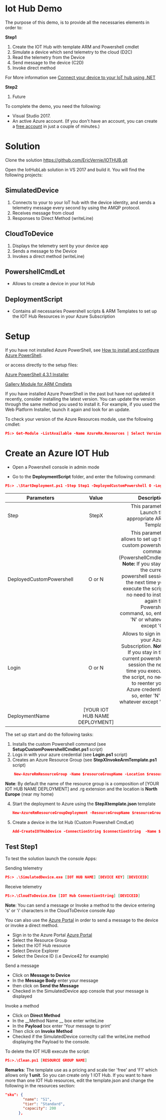 # Iot Hub Demo

The purpose of this demo, is to provide all the necessaries elements in order to:

__Step1__

1. Create the IOT Hub with template ARM and Powershell cmdlet
2. Simulate a device which send telemetry to the cloud (D2C)
3. Read the telemetry from the Device
4. Send message to the device (C2D)
5. Invoke direct method

For More information see [Connect your device to your IoT hub using .NET](https://docs.microsoft.com/en-us/azure/iot-hub/iot-hub-csharp-csharp-getstarted)

__Step2__
1. Future

To complete the demo, you need the following:

* Visual Studio 2017.
* An active Azure account. (If you don't have an account, you can create a [free account](http://azure.microsoft.com/pricing/free-trial/) in just a couple of minutes.)


# Solution

Clone the solution https://github.com/EricVernie/IOTHUB.git

Open the IotHubLab solution in VS 2017 and build it.
You will find the following projects:

## SimulatedDevice 
1. Connects to your to your IoT hub with the device identity, and sends a telemetry message every second by using the AMQP protocol.
2. Receives message from cloud
3. Responses to Direct Method (writeLine)




## CloudToDevice
1. Displays the telemetry sent by your device app
2. Sends a message to the Device
3. Invokes a direct method (writeLine)


## PowershellCmdLet
* Allows to create a device in your Iot Hub

## DeploymentScript 
* Contains all necessaries Powershell scripts & ARM Templates to set up the IOT Hub Resources in your Azure Subscription



# Setup
If you have not installed Azure PowerShell, see [How to install and configure Azure PowerShell](https://docs.microsoft.com/en-us/powershell/azure/overview?view=azurermps-4.3.1).

or access directly to the setup files:

[Azure PowerShell 4.3.1 Installer](https://github.com/Azure/azure-powershell/releases/download/v4.3.1-August2017/azure-powershell.4.3.1.msi)

[Gallery Module for ARM Cmdlets](https://www.powershellgallery.com/packages/AzureRM/4.3.1)


If you have installed Azure PowerShell in the past but have not updated it recently, consider installing the latest version. You can update the version through the same method you used to install it. For example, if you used the Web Platform Installer, launch it again and look for an update.

To check your version of the Azure Resources module, use the following cmdlet:

```json
PS:> Get-Module -ListAvailable -Name AzureRm.Resources | Select Version
```

# Create an Azure IOT Hub 

* Open a Powershell console in admin mode

* Go to the __DeploymentScript__ folder, and enter the following command:
```json
PS:> .\StartDeployment.ps1 -Step Step1 -DeployedCustomPowershell O -Login O -DeploymentName [YOUR IOT HUB NAME DEPLOYMENT]
```

| Parameters | Value | Description|
| ------------- |:-------------:| -----:|
| Step | StepX | This parameter Launch the appropriate ARM Template|
| DeployedCustomPowershell | O or N | This parameter allows to set up the custom powershell command (PowershellCmdlet). __Note:__ If you stay in the current powershell session the next time you execute the script, no need to install again the Powershell command, so, enter 'N' or whatever except 'O'. |
|Login | O or N | Allows to sign in to your Azure Subscription. __Note:__ If you stay in the current powershell session the next time you execute the script, no need to reenter your Azure credential, so, enter 'N' or whatever except 'O'
|DeploymentName|[YOUR IOT HUB NAME DEPLOYMENT]||
	



The set up start and do the following tasks:
1. Installs the custom Powershell command (see __SetupCustomPowershellCmdlet.ps1__ script)
2. Logs in with your azure credential (see __Login.ps1__ script)
3. Creates an Azure Resource Group (see __StepXInvokeArmTemplate.ps1__ script)
   
```json
	New-AzureRmResourceGroup -Name $resourceGroupName -Location $resourceGroupLocation 
```

__Note__: By default the name of the resource group is a composition of [YOUR IOT HUB NAME DEPLOYMENT] and .rg extension and the location is __North Europe__ (near my home)


4. Start the deployment to Azure using the __StepXtemplate.json__ template
	```json
	New-AzureRmResourceGroupDeployment -ResourceGroupName $resourceGroupName -TemplateFile $templateFilePath;
	```
5. Create a device in the Iot Hub (Custom Powershell CmdLet)
    ```json
	Add-CreateIOTHubDevice -ConnectionString $connectionString  -Name $deviceId
	```
## Test Step1
To test the solution launch the console Apps:

Sending telemetry
```json
PS:> .\SimulatedDevice.exe [IOT HUB NAME] [DEVICE KEY] [DEVICEID]
```

Receive telemetry
```json
PS:>.\CloudToDevice.Exe [IOT Hub ConnectionString] [DEVICEID]
```

__Note__: You can send a message or Invoke a method to the device entering 's' or 'i' characters in the CloudToDevice console App

You can also use the [Azure Portal](https://portal.azure.com) in order to send a message to the device or invoke a direct method.

* Sign in to the Azure Portal [Azure Portal](https://portal.azure.com)
* Select the Resource Group
* Select the IOT Hub resource
* Select Device Explorer
* Select the Device ID (i.e Device42 for example)

Send a message

* Click on __Message to Device__
* In the __Message Body__ enter your message
* then click on __Send the Message__
* Checked in the SimulatedDevice app console that your message is displayed

Invoke a method

* Click on __Direct Method__
* In the __Method Name __ box enter writeLine
* In the __Payload__ box enter 'Your message to print'
* Then click on __Invoke Method__
* Checked if the SimulatedDevice correclty call the writeLine method displaying the Payload to the console.

To delete the IOT HUB execute the script: 
```json
PS:>.\Clean.ps1 [RESOURCE GROUP NAME]
```

__Remarks__: The template use as a pricing and scale tier 'free' and 'F1' which allows only __1 unit__. So you can create only 1 IOT Hub.
If you want to have more than one IOT Hub resources, edit the template.json and change the following in the resources section:
```json
"sku": {
        "name": "S1",
        "tier": "Standard",
        "capacity": 200
      },







